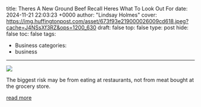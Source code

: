 title: Theres A New Ground Beef Recall Heres What To Look Out For
date: 2024-11-21 22:03:23 +0000
author: "Lindsay Holmes"
cover: https://img.huffingtonpost.com/asset/673f93e219000026009cd618.jpeg?cache=J4NSsXf3RZ&ops=1200_630
draft: false
top: false
type: post
hide: false
toc: false
tags:
  - Business
categories:
  - business
---

![](https://img.huffingtonpost.com/asset/673f93e219000026009cd618.jpeg?cache=J4NSsXf3RZ&ops=1200_630)

The biggest risk may be from eating at restaurants, not from meat bought at the grocery store.

[read more](https://www.huffpost.com/entry/ground-beef-recall-restaurants_l_673f935ce4b090a704c8dd77)
